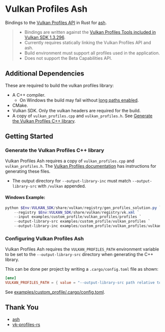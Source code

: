 # Vulkan Profiles Ash
Bindings to the [Vulkan Profiles API](https://vulkan.lunarg.com/doc/view/1.3.296.0/windows/profiles_api_library.html) in Rust for [ash](https://github.com/ash-rs/ash).

> * Bindings are written against the [Vulkan Profiles Tools included in Vulkan SDK 1.3.296](https://github.com/KhronosGroup/Vulkan-Profiles/tree/v1.3.296).
> * Currently requires statically linking the Vulkan Profiles API and ash.
> * Build environment must support all profiles used in the application.
> * Does not support the Beta Capabilities API.

## Additional Dependencies
These are required to build the vulkan profiles library:

* A C++ compiler.
    * On Windows the build may fail without [long paths enabled](https://learn.microsoft.com/en-us/windows/win32/fileio/maximum-file-path-limitation?tabs=registry#enable-long-paths-in-windows-10-version-1607-and-later).
* CMake.
* Vulkan SDK. Only the vulkan headers are required for the build.
* A copy of `vulkan_profiles.cpp` and `vulkan_profiles.h`. See [Generate the Vulkan Profiles C++ library](#generate-the-vulkan-profiles-c-library).

## Getting Started
### Generate the Vulkan Profiles C++ library
Vulkan Profiles Ash requires a copy of `vulkan_profiles.cpp` and `vulkan_profiles.h`. The [Vulkan Profiles documentation](https://vulkan.lunarg.com/doc/view/1.3.296.0/windows/profiles_api_library.html#building) has instructions for generating these files.

* The output directory for `--output-library-inc` must match `--output-library-src` with `/vulkan` appended.

#### Windows Example:

```powershell
python $Env:VULKAN_SDK/share/vulkan/registry/gen_profiles_solution.py `
    --registry $Env:VULKAN_SDK/share/vulkan/registry/vk.xml `
    --input examples/custom_profile/vulkan_profiles/profiles `
    --output-library-src examples/custom_profile/vulkan_profiles `
    --output-library-inc examples/custom_profile/vulkan_profiles/vulkan
```

### Configuring Vulkan Profiles Ash
Vulkan Profiles Ash requires the `VULKAN_PROFILES_PATH` environment variable to be set to the `--output-library-src` directory when generating the C++ library.

This can be done per project by writing a `.cargo/config.toml` file as shown:

```toml
[env]
VULKAN_PROFILES_PATH = { value = "--output-library-src path relative to cargo.toml", force = true, relative = true }
```

See [examples/custom_profile/.cargo/config.toml](./examples/custom_profile/.cargo/config.toml).

## Thank You

* [ash](https://github.com/ash-rs/ash)
* [vk-profiles-rs](https://github.com/CodingRays/vk-profiles-rs)
